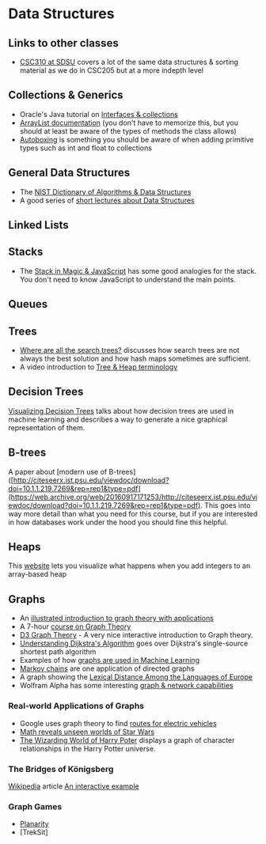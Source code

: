 # Data Structures

## Links to other classes

- [CSC310 at SDSU](https://youtube.com/playlist?list=PLpPXw4zFa0uKKhaSz87IowJnOTzh9tiBk) covers a lot of the same data structures & sorting material as we do in CSC205 but at a more indepth level

## Collections & Generics

- Oracle's Java tutorial on [Interfaces & collections](https://docs.oracle.com/javase/tutorial/collections/interfaces/index.html)
- [ArrayList documentation](http://docs.oracle.com/javase/6/docs/api/java/util/ArrayList.html) (you don't have to memorize this, but you should at least be aware of the types of methods the class allows)
- [Autoboxing](http://docs.oracle.com/javase/1.5.0/docs/guide/language/autoboxing.html) is something you should be aware of when adding primitive types such as int and float to collections

## General Data Structures

- The [NIST Dictionary of Algorithms & Data Structures](https://xlinux.nist.gov/dads/)
- A good series of [short lectures about Data Structures](https://www.youtube.com/playlist?list=PLpPXw4zFa0uKKhaSz87IowJnOTzh9tiBk)

## Linked Lists

## Stacks

- The [Stack in Magic & JavaScript](https://levelup.gitconnected.com/the-stack-in-magic-and-javascript-47229c148990) has some good analogies for the stack.  You don't need to know JavaScript to understand the main points.

## Queues

## Trees

- [Where are all the search trees?](https://lemire.me/blog/2015/10/13/where-are-all-the-search-trees/) discusses how search trees are not always the best solution and how hash maps sometimes are sufficient.
- A video introduction to [Tree & Heap terminology](https://www.youtube.com/watch?v=jHZu1GV27tI&list=PLpPXw4zFa0uKKhaSz87IowJnOTzh9tiBk&index=47)

## Decision Trees

[Visualizing Decision Trees](https://explained.ai/decision-tree-viz/index.html) talks about how decision trees are used in machine learning and describes a way to generate a nice graphical representation of them.

## B-trees

A paper about [modern use of B-trees]([http://citeseerx.ist.psu.edu/viewdoc/download?doi=10.1.1.219.7269&rep=rep1&type=pdf](https://web.archive.org/web/20160917171253/http://citeseerx.ist.psu.edu/viewdoc/download?doi=10.1.1.219.7269&rep=rep1&type=pdf).  This goes into way more detail than what you need for this course, but if you are interested in how databases work under the hood you should fine this helpful.

## Heaps

This [website](https://www.cs.usfca.edu/~galles/JavascriptVisual/Heap.html) lets you visualize what happens when you add integers to an array-based heap

## Graphs

- An [illustrated introduction to graph theory with applications](https://www.freecodecamp.org/news/i-dont-understand-graph-theory-1c96572a1401/)
- A 7-hour [course on Graph Theory](https://youtu.be/09_LlHjoEiY)
- [D3 Graph Theory](https://d3gt.com/index.html) - A very nice interactive introduction to Graph theory.
- [Understanding Dijkstra's Algorithm](https://blog.aos.sh/2018/02/24/understanding-dijkstras-algorithm/) goes over Dijkstra's single-source shortest path algorithm
- Examples of how [graphs are used in Machine Learning](https://www.oreilly.com/ideas/how-graph-algorithms-improve-machine-learning)
- [Markov chains](https://setosa.io/ev/markov-chains/) are one application of directed graphs
- A graph showing the [Lexical Distance Among the Languages of Europe](https://elms.wpcomstaging.com/2008/03/04/lexical-distance-among-languages-of-europe/)
- Wolfram Alpha has some interesting [graph & network capabilities](https://www.wolfram.com/language/11/graphs-and-networks/)

### Real-world Applications of Graphs

- Google uses graph theory to find [routes for electric vehicles](https://www.theverge.com/2021/1/27/22252261/google-maps-electric-vehicle-charging-station-ai)
- [Math reveals unseen worlds of Star Wars](https://actu.epfl.ch/news/math-reveals-unseen-worlds-of-star-wars/)
- [The Wizarding World of Harry Poter](http://dpmartin42.github.io/projects/Harry_Potter/Harry_Potter_Network.html) displays a graph of character relationships in the Harry Potter universe.

### The Bridges of Königsberg

[Wikipedia](https://en.wikipedia.org/wiki/Seven_Bridges_of_K%C3%B6nigsberg) article
[An interactive example](https://mathigon.org/course/graph-theory/bridges)

### Graph Games

- [Planarity](http://planarity.net/)
- [TrekSit]

